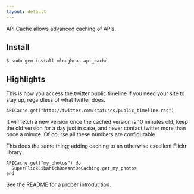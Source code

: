 ```yaml
---
layout: default
---
```


API Cache allows advanced caching of APIs.

Install
-------

    $ sudo gem install mloughran-api_cache

Highlights
----------

This is how you access the twitter public timeline if you need your site to stay up, regardless of what twitter does.

    APICache.get("http://twitter.com/statuses/public_timeline.rss")

It will fetch a new version once the cached version is 10 minutes old, keep the old version for a day just in case, and never contact twitter more than once a minute. Of course all these numbers are configurable.

This does the same thing; adding caching to an otherwise excellent Flickr library.

    APICache.get("my_photos") do
      SuperFlickLibWhichDoesntDoCaching.get_my_photos
    end

See the [README](http://github.com/mloughran/api_cache/blob/master/README.rdoc) for a proper introduction.
